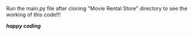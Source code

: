 Run the main.py file after cloning "Movie Rental Store" directory to see the working of this code!!!


___happy coding___
